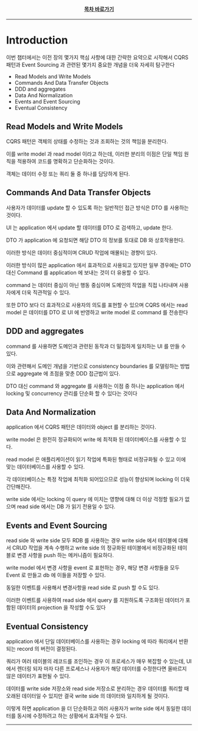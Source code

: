 <div align="center">

#### [목차 바로가기](https://github.com/dhslrl321/cqrs-journey-guide-korean/blob/master/Table%20of%20Contents.md)

</div>

---

# Introduction

이번 챕터에서는 이전 장의 몇가지 핵심 사항에 대한 간략한 요약으로 시작해서 CQRS 패턴과 Event Sourcing 과 관련된 몇가지 중요한 개념을 더욱 자세히 탐구한다

- Read Models and Write Models
- Commands And Data Transfer Objects
- DDD and aggregates
- Data And Normalization
- Events and Event Sourcing
- Eventual Consistency

## Read Models and Write Models

CQRS 패턴은 객체의 상태를 수정하는 것과 조회하는 것의 책임을 분리한다.

이를 write model 과 read model 이라고 하는데, 이러한 분리의 이점은 단일 책임 원칙을 적용하여 코드를 명확하고 단순화하는 것이다.

객체는 데이터 수정 또는 쿼리 둘 중 하나를 담당하게 된다.

## Commands And Data Transfer Objects

사용자가 데이터를 update 할 수 있도록 하는 일반적인 접근 방식은 DTO 를 사용하는 것이다.

UI 는 application 에서 update 할 데이터를 DTO 로 검색하고, update 한다.

DTO 가 application 에 요청되면 해당 DTO 의 정보를 토대로 DB 와 상호작용헌다.

이러한 방식은 데이터 중심적이며 CRUD 작업에 매몰되는 경향이 있다.

이러한 방식이 많은 application 에서 효과적으로 사용되고 있지만 일부 경우에는 DTO 대신 Command 를 application 에 보내는 것이 더 유용할 수 있다.

command 는 데이터 중심이 아닌 행동 중심이며 도메인의 작업을 직접 나타내며 사용자에게 더욱 직관적일 수 있다.

또한 DTO 보다 더 효과적으로 사용자의 의도를 표현할 수 있으며 CQRS 에서는 read model 은 데이터를 DTO 로 UI 에 반영하고 write model 로 command 를 전송한다

## DDD and aggregates

command 를 사용하면 도메인과 관련된 동작과 더 밀접하게 일치하는 UI 를 만들 수 있다.

이와 관련해서 도메인 개념을 기반으로 consistency boundaries 를 모델링하는 방법으로 aggregate 에 초점을 맞춘 DDD 접근법이 있다.

DTO 대신 command 와 aggregate 를 사용하는 이점 중 하나는 application 에서 locking 및 concurrency 관리를 단순화 할 수 있다는 것이다

## Data And Normalization

application 에서 CQRS 패턴은 데이터와 object 를 분리하는 것이다.

write model 은 완전히 정규화되어 write 에 최적화 된 데이터베이스를 사용할 수 있다.

read model 은 애플리케이션이 읽기 작업에 특화된 형태로 비정규화될 수 있고 이에 맞는 데이터베이스를 사용할 수 있다.

각 데이터베이스는 특정 작업에 최적화 되어있으므로 성능이 향상되며 locking 이 더욱 간단해진다.

write side 에서는 locking 이 query 에 미치는 영향에 대해 더 이상 걱정할 필요가 없으며 read side 에서는 DB 가 읽기 전용일 수 있다.

## Events and Event Sourcing

read side 와 write side 모두 RDB 를 사용하는 경우 write side 에서 테이블에 대해서 CRUD 작업을 계속 수행하고 write side 의 정규화된 테이블에서 비정규화된 테이블로 변경 사항을 push 하는 메커니즘이 필요하다.

write model 에서 변경 사항을 event 로 표현하는 경우, 해당 변경 사항들을 모두 Event 로 만들고 db 에 이들을 저장할 수 있다.

동일한 이벤트를 사용해서 변경사항을 read side 로 push 할 수도 있다.

이러한 이벤트를 사용하여 read side 에서 query 를 지원하도록 구조화된 데이터가 포함된 데이터의 projection 을 작성할 수도 있다

## Eventual Consistency

application 에서 단일 데이터베이스를 사용하는 경우 locking 에 따라 쿼리에서 반환되는 record 의 버전이 결정된다.

쿼리가 여러 테이블의 레코드를 조인하는 경우 이 프로세스가 매우 복잡할 수 있는데, UI 에서 렌더링 되자 마자 다른 프로세스나 사용자가 해당 데이터를 수정한다면 올바르지 않은 데이터가 표현될 수 있다.

데이터를 write side 저장소와 read side 저장소로 분리하는 경우 데이터를 쿼리할 때 오래된 데이터일 수 있지만 결국 write side 의 데이터와 일치하게 될 것이다.

이렇게 하면 application 을 더 단순화하고 여러 사용자가 write side 에서 동일한 데이터를 동시에 수정하려고 하는 상황에서 효과적일 수 있다.

---

